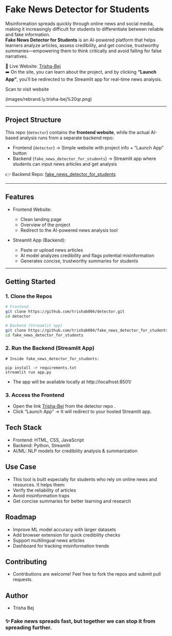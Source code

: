 # Fake News Detector for Students

Misinformation spreads quickly through online news and social media, making it increasingly difficult for students to differentiate between reliable and fake information.  
**Fake News Detector for Students** is an AI-powered platform that helps learners analyze articles, assess credibility, and get concise, trustworthy summaries—empowering them to think critically and avoid falling for false narratives.  

🔗 Live Website: [Trisha-Bej](https://rebrand.ly/Trisha-Bej)  
➡️ On the site, you can learn about the project, and by clicking **“Launch App”**, you’ll be redirected to the Streamlit app for real-time news analysis. 


Scan to visit website 

(images/rebrand.ly.trisha-bej%20qr.png)


---

## Project Structure

This repo (`detector`) contains the **frontend website**, while the actual AI-based analysis runs from a separate backend repo:  

- Frontend (`detector`) → Simple website with project info + “Launch App” button  
- Backend (`fake_news_detector_for_students`) → Streamlit app where students can input news articles and get analysis  

👉 Backend Repo: [fake_news_detector_for_students](https://github.com/trishab004/fake_news_detector_for_students)  

---

## Features

- Frontend Website:
  - Clean landing page  
  - Overview of the project  
  - Redirect to the AI-powered news analysis tool  

- Streamlit App (Backend):
  - Paste or upload news articles  
  - AI model analyzes credibility and flags potential misinformation  
  - Generates concise, trustworthy summaries for students  

---

## Getting Started

### 1. Clone the Repos

```bash
# Frontend
git clone https://github.com/trishab004/detector.git
cd detector

# Backend (Streamlit app)
git clone https://github.com/trishab004/fake_news_detector_for_students.git
cd fake_news_detector_for_students
```

### 2. Run the Backend (Streamlit App)

```
# Inside fake_news_detector_for_students:

pip install -r requirements.txt
streamlit run app.py
```
- The app will be available locally at http://localhost:8501/

### 3. Access the Frontend

- Open the link [Trisha-Bej](https://rebrand.ly/Trisha-Bej) from the detector repo .
- Click “Launch App” → It will redirect to your hosted Streamlit app.

 
## Tech Stack

- Frontend: HTML, CSS, JavaScript
- Backend: Python, Streamlit
- AI/ML: NLP models for credibility analysis & summarization

## Use Case

- This tool is built especially for students who rely on online news and resources. It helps them:
- Verify the reliability of articles
- Avoid misinformation traps
- Get concise summaries for better learning and research

## Roadmap

- Improve ML model accuracy with larger datasets
-  Add browser extension for quick credibility checks
-  Support multilingual news articles
-  Dashboard for tracking misinformation trends

## Contributing

- Contributions are welcome! Feel free to fork the repos and submit pull requests.

## Author

- Trisha Bej

### ✨ Fake news spreads fast, but together we can stop it from spreading further.
